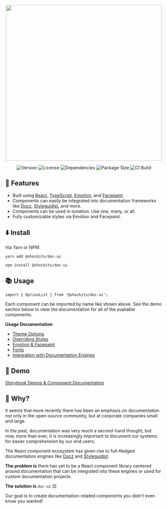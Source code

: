 <p align="center">
  <img src="https://raw.githubusercontent.com/shockits/doc-ui/master/images/logo.png?raw=true" width="500">
</p>

<p align="center">
  <img src="https://badgen.net/npm/v/shockits/doc-ui" alt="Version">
  <img src="https://badgen.net/badge/license/MIT/blue" alt="License">
  <img src="https://badgen.net/david/dep/shockits/doc-ui" alt="Dependencies">
  <img src="https://badgen.net/packagephobia/publish/shockits/doc-ui" alt="Package Size">
  <img src="https://badgen.net/travis/shockits/doc-ui" alt="CI Build">
</p>

## 💅 Features

- Built using [React](https://reactjs.org/), [TypeScript](https://www.typescriptlang.org/), [Emotion](https://emotion.sh/), and [Facepaint](https://github.com/emotion-js/facepaint).
- Components can easily be integrated into documentation frameworks like [Docz](https://www.docz.site/), [Styleguidist](https://react-styleguidist.js.org/), and more.
- Components can be used in isolation. Use one, many, or all.
- Fully customizable styles via Emotion and Facepaint.

## ⬇️ Install

Via Yarn or NPM:

`yarn add @shockits/doc-ui`

`npm install @shockits/doc-ui`

## 📚 Usage

`import { OptionList } from '@shockits/doc-ui';`

Each component can be imported by name like shown above. See the demo section below to view the documentation for all of the available components.

**Usage Documentation**

- [Theme Options](docs/theme-options.md)
- [Overriding Styles](docs/overriding-styles.md)
- [Emotion & Facepaint](docs/emotion-facepaint.md)
- [Fonts](docs/fonts.md)
- [Integration with Documentation Engines](docs/integration-with-engines.md)

## 🎩 Demo

[Storybook Demos & Component Documentation](https://shockits.github.io/doc-ui/)

## 🔑 Why?

It seems that more recently there has been an emphasis on documentation not only in the open-source community, but at corporate companies small and large.

In the past, documentation was very much a second-hand thought, but now, more than ever, it is increasingly important to document our systems for easier comprehension by our end users.

The React component ecosystem has given rise to full-fledged documentation engines like [Docz](https://www.docz.site/) and [Styleguidist](https://react-styleguidist.js.org/).

**The problem is** there has yet to be a React component library centered around documentation that can be integrated into these engines or used for custom documentation projects.

**The solution is** `doc-ui` 😊

Our goal is to create documentation-related components you didn't even know you wanted!
